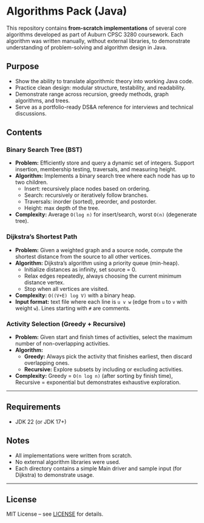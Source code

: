 # Algorithms Pack (Java)

This repository contains **from-scratch implementations** of several core algorithms developed as part of Auburn CPSC 3280 coursework. Each algorithm was written manually, without external libraries, to demonstrate understanding of problem-solving and algorithm design in Java.

## Purpose
- Show the ability to translate algorithmic theory into working Java code.
- Practice clean design: modular structure, testability, and readability.
- Demonstrate range across recursion, greedy methods, graph algorithms, and trees.
- Serve as a portfolio-ready DS&A reference for interviews and technical discussions.

## Contents

### Binary Search Tree (BST)
- **Problem:** Efficiently store and query a dynamic set of integers. Support insertion, membership testing, traversals, and measuring height.
- **Algorithm:** Implements a binary search tree where each node has up to two children.
    - Insert: recursively place nodes based on ordering.
    - Search: recursively or iteratively follow branches.
    - Traversals: inorder (sorted), preorder, and postorder.
    - Height: max depth of the tree.
- **Complexity:** Average `O(log n)` for insert/search, worst `O(n)` (degenerate tree).

### Dijkstra’s Shortest Path
- **Problem:** Given a weighted graph and a source node, compute the shortest distance from the source to all other vertices.
- **Algorithm:** Dijkstra’s algorithm using a priority queue (min-heap).
    - Initialize distances as infinity, set source = 0.
    - Relax edges repeatedly, always choosing the current minimum distance vertex.
    - Stop when all vertices are visited.
- **Complexity:** `O((V+E) log V)` with a binary heap.
- **Input format:** text file where each line is `u v w` (edge from `u` to `v` with weight `w`). Lines starting with `#` are comments.

### Activity Selection (Greedy + Recursive)
- **Problem:** Given start and finish times of activities, select the maximum number of non-overlapping activities.
- **Algorithm:**
    - **Greedy:** Always pick the activity that finishes earliest, then discard overlapping ones.
    - **Recursive:** Explore subsets by including or excluding activities.
- **Complexity:** Greedy = `O(n log n)` (after sorting by finish time), Recursive = exponential but demonstrates exhaustive exploration.

---

## Requirements
- JDK 22 (or JDK 17+)

## Notes
- All implementations were written from scratch.
- No external algorithm libraries were used.
- Each directory contains a simple Main driver and sample input (for Dijkstra) to demonstrate usage.

---

## License
MIT License – see [LICENSE](LICENSE) for details.
